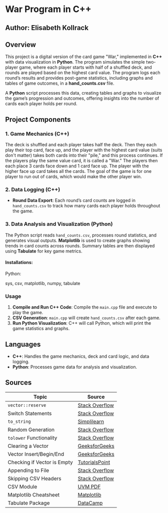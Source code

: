 # War Program in C++

## Author: Elisabeth Kollrack

## Overview

This project is a digital version of the card game "War," implemented in **C++** with data visualization in **Python**. The program simulates the simple two-player game, where each player starts with half of a shuffled deck, and rounds are played based on the highest card value. The program logs each round’s results and provides post-game statistics, including graphs and tables of game outcomes, in a **hand_counts.csv** file.

A **Python** script processes this data, creating tables and graphs to visualize the game’s progression and outcomes, offering insights into the number of cards each player holds per round.

## Project Components

### 1. **Game Mechanics (C++)**
The deck is shuffled and each player takes half the deck. Then they each play their top card, face up, and the player with the highest card value (suits don't matter) takes both cards into their "pile," and this process continues. If the players play the same value card, it is called a "War." The players then each place 3 cards face down and 1 card face up. The player with the higher face up card takes all the cards. The goal of the game is for one player to run out of cards, which would make the other player win.

### 2. **Data Logging (C++)**
   - **Round Data Export**: Each round’s card counts are logged in `hand_counts.csv` to track how many cards each player holds throughout the game.

### 3. **Data Analysis and Visualization (Python)**
The Python script reads `hand_counts.csv`, processes round statistics, and generates visual outputs. **Matplotlib** is used to create graphs showing trends in card counts across rounds. Summary tables are then displayed using **Tabulate** for key game metrics.


#### Installations:
Python:

sys, csv, matplotlib, numpy, tabulate

### Usage
1. **Compile and Run C++ Code**: Compile the `main.cpp` file and execute to play the game. 
2. **CSV Generation**: `main.cpp` will create `hand_counts.csv` after each game.
3. **Run Python Visualization**: C++ will call Python, which will print the game statistics and graphs. 

## Languages

- **C++**: Handles the game mechanics, deck and card logic, and data logging.
- **Python**: Processes game data for analysis and visualization.

## Sources

   
| **Topic**                   | **Source**                                                                                             |
|-----------------------------|--------------------------------------------------------------------------------------------------------|
| `vector::reserve`      | [Stack Overflow](https://stackoverflow.com/questions/11457571/how-to-set-initial-size-of-stdvector)    |
| Switch Statements           | [Stack Overflow](https://stackoverflow.com/questions/57921142/using-switch-case-statement-to-pull...) |
| `to_string`            | [Simplilearn](https://www.simplilearn.com/tutorials/cpp-tutorial/int-to-string-cpp)                    |
| Random Generation           | [Stack Overflow](https://stackoverflow.com/questions/38367976/do-stdrandom-device-and-stdmt19937...)   |
| `tolower` Functionality     | [Stack Overflow](https://stackoverflow.com/questions/33849637/convert-a-single-character-to-lower...)  |
| Clearing a Vector           | [GeeksforGeeks](https://www.geeksforgeeks.org/vector-erase-and-clear-in-cpp/)                         |
| Vector Insert/Begin/End     | [GeeksforGeeks](https://www.geeksforgeeks.org/vector-insert-function-in-cpp-stl/)                      |
| Checking if Vector is Empty | [TutorialsPoint](https://www.tutorialspoint.com/cpp_standard_library/cpp_vector_empty.htm)             |
| Appending to File           | [Stack Overflow](https://stackoverflow.com/questions/2393345/how-to-append-text-to-a-text-file-in-c)   |
| Skipping CSV Headers        | [Stack Overflow](https://stackoverflow.com/questions/14257373/how-to-skip-the-headers-when-processing) |
| CSV Module                  | [UVM PDF](https://www.uvm.edu/~cbcafier/itpacs/itpacs_cafiero.pdf)                                     |
| Matplotlib Cheatsheet       | [Matplotlib](https://matplotlib.org/cheatsheets/_images/cheatsheets-1.png)                             |
| Tabulate Package            | [DataCamp](https://www.datacamp.com/tutorial/python-tabulate)                                          |



